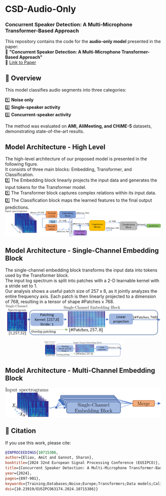 # CSD-Audio-Only
### Concurrent Speaker Detection: A Multi-Microphone Transformer-Based Approach

This repository contains the code for the **audio-only model** presented in the paper:  
📄 **"Concurrent Speaker Detection: A Multi-Microphone Transformer-Based Approach"**  
🔗 [Link to Paper](https://ieeexplore.ieee.org/document/10715386)  

## 📌 Overview
This model classifies audio segments into three categories:

1️⃣ **Noise only**  
2️⃣ **Single-speaker activity**  
3️⃣ **Concurrent-speaker activity**  

The method was evaluated on **AMI, AliMeeting, and CHiME-5** datasets, demonstrating state-of-the-art results.  


## Model Architecture - High Level
The high-level architecture of our proposed model is presented in the following figure.<br/>
It consists of three main blocks: Embedding, Transformer, and Classification.<br/>
1️⃣ The Embedding block linearly projects the input data and generates the input tokens for the Transformer model.<br/>
1️⃣ The Transformer block captures complex relations within its input data.<br/>
1️⃣ The Classification block maps the learned features to the final output predictions.<br/>
![Model Architecture - High Level](doc/Figures/model_arch_high_level.png)


## Model Architecture - Single-Channel Embedding Block
The single-channel embedding block transforms the input data into tokens used by the Transformer block. <br/>
The input log spectrum is split into patches with a 2-D learnable kernel with a stride set to 1. <br/>
Our analysis shows a useful patch size of 257 x 8, as it jointly analyzes the entire frequency axis.
Each patch is then linearly projected to a dimension of 768, resulting in a tensor of shape #Patches x 768.
![Model Architecture - High Level](doc/Figures/model_arch_patch_embed_single_channel.png)


<p align="center">
  <img src="doc/Figures/model_arch_patch_embed_single_channel.png" width="50%" alt="Single-Channel Embedding Block">
</p>


## Model Architecture - Multi-Channel Embedding Block
![Model Architecture - High Level](doc/Figures/model_arch_patch_embed_multi_channel.png)






## 📄 Citation  
If you use this work, please cite:

  ```bibtex
@INPROCEEDINGS{10715386,
  author={Eliav, Amit and Gannot, Sharon},
  booktitle={2024 32nd European Signal Processing Conference (EUSIPCO)}, 
  title={Concurrent Speaker Detection: A Multi-Microphone Transformer-Based Approach}, 
  year={2024},
  pages={897-901},
  keywords={Training;Databases;Noise;Europe;Transformers;Data models;Calibration},
  doi={10.23919/EUSIPCO63174.2024.10715386}}
